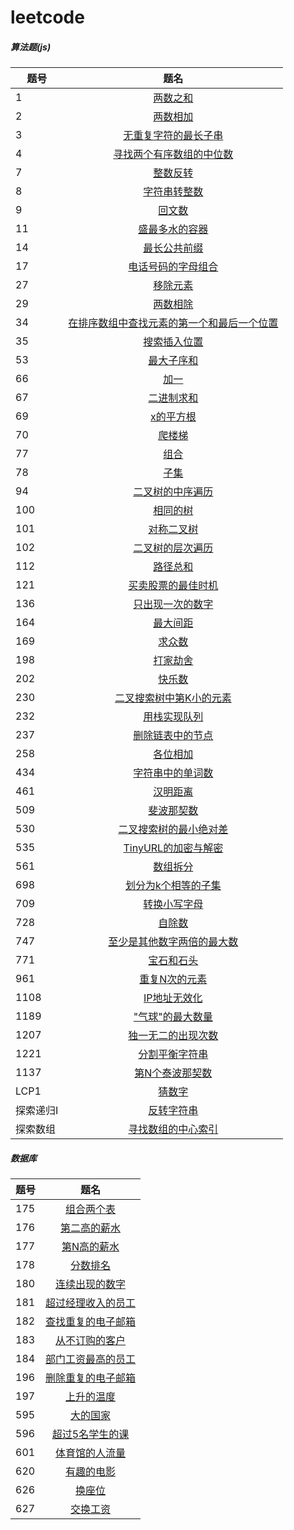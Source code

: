 # leetcode

##### 算法题(js)

题号 | 题名
| - | :-: 
1 | [两数之和](https://github.com/thesecondlight/leetcode/blob/master/code/1-two-sum.js)
2 | [两数相加](https://github.com/thesecondlight/leetcode/blob/master/code/2-add-two-numbers.js)
3 | [无重复字符的最长子串](https://github.com/thesecondlight/leetcode/blob/master/code/3-longest-substring-without-repeating-characters.js)
4 | [寻找两个有序数组的中位数](https://github.com/thesecondlight/leetcode/blob/master/code/4-median-of-two-sorted-arrays.js)
7 | [整数反转](https://github.com/thesecondlight/leetcode/blob/master/code/7-reverse-integer.js)
8 | [字符串转整数](https://github.com/thesecondlight/leetcode/blob/master/code/8-string-to-integer-atoi.js)
9 | [回文数](https://github.com/thesecondlight/leetcode/blob/master/code/9-palindrome-number.js)
11 | [盛最多水的容器](https://github.com/thesecondlight/leetcode/blob/master/code/11-container-with-most-water.js)
14 | [最长公共前缀](https://github.com/thesecondlight/leetcode/blob/master/code/14-longest-common-prefix.js)
17 | [电话号码的字母组合](https://github.com/thesecondlight/leetcode/blob/master/code/17-letter-combinations-of-a-phone-number.js)
27 | [移除元素](https://github.com/thesecondlight/leetcode/blob/master/code/27-remove-element.js)
29 | [两数相除](https://github.com/thesecondlight/leetcode/blob/master/code/29-divide-two-integers.js)
34 | [在排序数组中查找元素的第一个和最后一个位置](https://github.com/thesecondlight/leetcode/blob/master/code/34-find-first-and-last-position-of-element-in-sorted-array.js)
35 | [搜索插入位置](https://github.com/thesecondlight/leetcode/blob/master/code/35-search-insert-position.js)
53 | [最大子序和](https://github.com/thesecondlight/leetcode/blob/master/code/53-maximum-subarray.js)
66 | [加一](https://github.com/thesecondlight/leetcode/blob/master/code/66-plus-one.js)
67 | [二进制求和](https://github.com/thesecondlight/leetcode/blob/master/code/67-add-binary.js)
69 | [x的平方根](https://github.com/thesecondlight/leetcode/blob/master/code/69-sqrtx.js)
70 | [爬楼梯](https://github.com/thesecondlight/leetcode/blob/master/code/70-climbing-stairs.js)
77 | [组合](https://github.com/thesecondlight/leetcode/blob/master/code/77-combinations.js)
78 | [子集](https://github.com/thesecondlight/leetcode/blob/master/code/78-subsets.js)
94 | [二叉树的中序遍历](https://github.com/thesecondlight/leetcode/blob/master/code/94-binary-tree-inorder-traversal.js)
100 | [相同的树](https://github.com/thesecondlight/leetcode/blob/master/code/100-same-tree.js)
101 | [对称二叉树](https://github.com/thesecondlight/leetcode/blob/master/code/101-symmetric-tree.js)
102 | [二叉树的层次遍历](https://github.com/thesecondlight/leetcode/blob/master/code/102-binary-tree-level-order-traversal.js)
112 | [路径总和](https://github.com/thesecondlight/leetcode/blob/master/code/112-path-sum.js)
121 | [买卖股票的最佳时机](https://github.com/thesecondlight/leetcode/blob/master/code/121-best-time-to-buy-and-sell-stock.js)
136 | [只出现一次的数字](https://github.com/thesecondlight/leetcode/blob/master/code/136-single-number.js)
164 | [最大间距](https://github.com/thesecondlight/leetcode/blob/master/code/164-maximum-gap.js)
169 | [求众数](https://github.com/thesecondlight/leetcode/blob/master/code/169-majority-element.js)
198 | [打家劫舍](https://github.com/thesecondlight/leetcode/blob/master/code/198-house-robber.js)
202 | [快乐数](https://github.com/thesecondlight/leetcode/blob/master/code/202-happy-number.js)
230 | [二叉搜索树中第K小的元素](https://github.com/thesecondlight/leetcode/blob/master/code/230-kth-smallest-element-in-a-bst.js)
232 | [用栈实现队列](https://github.com/thesecondlight/leetcode/blob/master/code/232-implement-queue-using-stacks.js)
237 | [删除链表中的节点](https://github.com/thesecondlight/leetcode/blob/master/code/237-delete-node-in-a-linked-list.js)
258 | [各位相加](https://github.com/thesecondlight/leetcode/blob/master/code/258-add-digits.js)
434 | [字符串中的单词数](https://github.com/thesecondlight/leetcode/blob/master/code/434-number-of-segments-in-a-string.js)
461 | [汉明距离](https://github.com/thesecondlight/leetcode/blob/master/code/461-hamming-distance.js)
509 | [斐波那契数](https://github.com/thesecondlight/leetcode/blob/master/code/509-fibonacci-number.js)
530 | [二叉搜索树的最小绝对差](https://github.com/thesecondlight/leetcode/blob/master/code/530-minimum-absolute-difference-in-bst.js)
535 | [TinyURL的加密与解密](https://github.com/thesecondlight/leetcode/blob/master/code/535-encode-and-decode-tinyurl.js)
561 | [数组拆分](https://github.com/thesecondlight/leetcode/blob/master/code/array-partition-i.js)
698 | [划分为k个相等的子集](https://github.com/thesecondlight/leetcode/blob/master/code/698-partition-to-k-equal-sum-subsets.js)
709 | [转换小写字母](https://github.com/thesecondlight/leetcode/blob/master/code/709-to-lower-case.js)
728 | [自除数](https://github.com/thesecondlight/leetcode/blob/master/code/728-self-dividing-numbers.js)
747 | [至少是其他数字两倍的最大数](https://github.com/thesecondlight/leetcode/blob/master/code/747-largest-number-at-least-twice-of-others.js)
771 | [宝石和石头](https://github.com/thesecondlight/leetcode/blob/master/code/771-jewels-and-stones.js)
961 | [重复N次的元素](https://github.com/thesecondlight/leetcode/blob/master/code/961-n-repeated-element-in-size-2n-array.js)
1108 | [IP地址无效化](https://github.com/thesecondlight/leetcode/blob/master/code/1108-defanging-an-ip-address.js)
1189 | ["气球"的最大数量](https://github.com/thesecondlight/leetcode/blob/master/code/1189-maximum-number-of-balloons.js)
1207 | [独一无二的出现次数](https://github.com/thesecondlight/leetcode/blob/master/code/1207-unique-number-of-occurrences.js)
1221 | [分割平衡字符串](https://github.com/thesecondlight/leetcode/blob/master/code/1221-split-a-string-in-balanced-strings)
1137 | [第N个泰波那契数](https://github.com/thesecondlight/leetcode/blob/master/code/1137-n-th-tribonacci-number.js)
LCP1 | [猜数字](https://github.com/thesecondlight/leetcode/blob/master/code/LCP1-guess-numbers.js)
探索递归I | [反转字符串](https://github.com/thesecondlight/leetcode/blob/master/code/TI-reverseString.js)
探索数组 | [寻找数组的中心索引](https://github.com/thesecondlight/leetcode/blob/master/code/pivotIndex.js)
##### 数据库

题号 | 题名
| - | :-: 
175 | [组合两个表](https://github.com/thesecondlight/leetcode/blob/master/sql/175-two-sum.md)
176 | [第二高的薪水](https://github.com/thesecondlight/leetcode/blob/master/sql/176-second-highest-salary.md)
177 | [第N高的薪水](https://github.com/thesecondlight/leetcode/blob/master/sql/177-nth-highest-salary.md)
178 | [分数排名](https://github.com/thesecondlight/leetcode/blob/master/sql/178-rank-scores.md)
180 | [连续出现的数字](https://github.com/thesecondlight/leetcode/blob/master/sql/180-consecutive-numbers.md)
181 | [超过经理收入的员工](https://github.com/thesecondlight/leetcode/blob/master/sql/181-employees-earning-more-than-their-managers.md)
182 | [查找重复的电子邮箱](https://github.com/thesecondlight/leetcode/blob/master/sql/182-duplicate-emails.md)
183 | [从不订购的客户](https://github.com/thesecondlight/leetcode/blob/master/sql/183-customers-who-never-order.md)
184 | [部门工资最高的员工](https://github.com/thesecondlight/leetcode/blob/master/sql/184-department-highest-salary.md)
196 | [删除重复的电子邮箱](https://github.com/thesecondlight/leetcode/blob/master/sql/196-delete-duplicate-emails.md)
197 | [上升的温度](https://github.com/thesecondlight/leetcode/blob/master/sql/197-rising-temperature.md)
595 | [大的国家](https://github.com/thesecondlight/leetcode/blob/master/sql/595-big-countries.md)
596 | [超过5名学生的课](https://github.com/thesecondlight/leetcode/blob/master/sql/596-classes-more-than-5-students.md)
601 | [体育馆的人流量](https://github.com/thesecondlight/leetcode/blob/master/sql/601-human-traffic-of-stadium.md)
620 | [有趣的电影](https://github.com/thesecondlight/leetcode/blob/master/sql/620-not-boring-movies.md)
626 | [换座位](https://github.com/thesecondlight/leetcode/blob/master/sql/626-exchange-seats.md)
627 | [交换工资](https://github.com/thesecondlight/leetcode/blob/master/sql/627-swap-salary.md)
